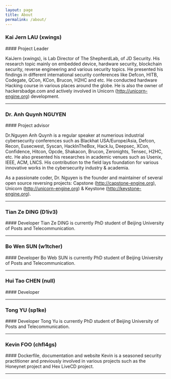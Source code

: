 ```yaml
---
layout: page
title: About
permalink: /about/
---
```


<h3>Kai Jern LAU (xwings)</h3>
#### Project Leader

KaiJern (xwings), is Lab Director of The ShepherdLab, of JD Security. His research topic mainly on embedded device, hardware security, blockchain security, reverse engineering and various security topics. He presented his findings in different international security conferences like Defcon, HITB, Codegate, QCon, KCon, Brucon, H2HC and etc. He conducted hardware Hacking course in various places around the globe. He is also the owner of hackersbadge.com and actively involved in Unicorn (http://unicorn-engine.org) development.

---

<h3>Dr. Anh Quynh NGUYEN</h3>
#### Project advisor

Dr.Nguyen Anh Quynh is a regular speaker at numerious industrial cybersecurity conferences such as Blackhat USA/Europe/Asia, Defcon, Recon, Eusecwest, Syscan, HackInTheBox, Hack.lu, Deepsec, XCon, Confidence, Hitcon, Opcde, Shakacon, Brucon, Zeronights, Tensec, H2HC, etc. He also presented his researches in academic venues such as Usenix, IEEE, ACM, LNCS. His contribution to the field lays foundation for various innovative works in the cybersecurity industry & academia.

As a passionate coder, Dr. Nguyen is the founder and maintainer of several open source reversing projects: Capstone (http://capstone-engine.org), Unicorn (http://unicorn-engine.org) & Keystone (http://keystone-engine.org).

---

<h3>Tian Ze DING (D1iv3)</h3>
#### Developer
Tian Ze DING is currently PhD student of Beijing University of Posts and Telecommunication.

---


<h3>Bo Wen SUN (w1tcher)</h3>
#### Developer
Bo Web SUN is currently PhD student of Beijing University of Posts and Telecommunication.

---


<h3>Hui Tao CHEN (null)</h3>
#### Developer

---


<h3>Tong YU (sp1ke)</h3>
#### Developer
Tong Yu is currently PhD student of Beijing University of Posts and Telecommunication.

---


<h3>Kevin FOO (chfl4gs)</h3>
#### Dockerfile, documentation and website
Kevin is a seasoned security practitioner and previously involved in various projects such as the Honeynet project and Hex LiveCD project.

---
